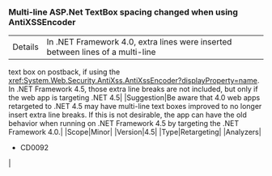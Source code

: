 ### Multi-line ASP.Net TextBox spacing changed when using AntiXSSEncoder

|   |   |
|---|---|
|Details|In .NET Framework 4.0, extra lines were inserted between lines of a multi-line
text box on postback, if using the
<xref:System.Web.Security.AntiXss.AntiXssEncoder?displayProperty=name>. In .NET
Framework 4.5, those extra line breaks are not included, but only if the web app
is targeting .NET 4.5|
|Suggestion|Be aware that 4.0 web apps retargeted to .NET 4.5 may have multi-line text boxes
improved to no longer insert extra line breaks. If this is not desirable, the
app  can have the old behavior when running on .NET Framework 4.5 by targeting
the .NET Framework 4.0.|
|Scope|Minor|
|Version|4.5|
|Type|Retargeting|
|Analyzers|<ul><li>CD0092</li></ul>|
